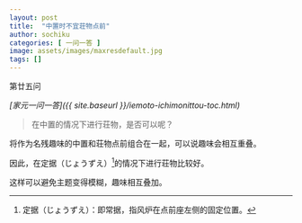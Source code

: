 ```yaml
---
layout: post
title:  "中置时不宜荘物点前"
author: sochiku
categories: [ 一问一答 ]
image: assets/images/maxresdefault.jpg
tags: []
---
```


第廿五问

*[家元一问一答]({{ site.baseurl }}/iemoto-ichimonittou-toc.html)*

> 在中置的情况下进行荘物，是否可以呢？

将作为名残趣味的中置和荘物点前组合在一起，可以说趣味会相互重叠。

因此，在定据（じょうずえ）[^1]的情况下进行荘物比较好。

这样可以避免主题变得模糊，趣味相互叠加。

[^1]: 定据（じょうずえ）：即常据，指风炉在点前座左侧的固定位置。
